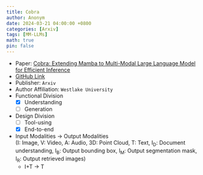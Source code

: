 ```yaml
---
title: Cobra
author: Anonym
date: 2024-03-21 04:00:00 +0800
categories: [Arxiv]
tags: [MM-LLMs]
math: true
pin: false
---
```


- Paper: [Cobra: Extending Mamba to Multi-Modal Large Language Model for Efficient Inference](https://arxiv.org/abs/2403.14520)
- [GitHub Link](https://sites.google.com/view/cobravlm)
- Publisher: `Arxiv`
- Author Affiliation: `Westlake University`
- Functional Division
  + [x] Understanding
  + [ ] Generation
- Design Division
  + [ ] Tool-using
  + [x] End-to-end
- Input Modalities $\rightarrow$ Output Modalities <br />(I: Image, V: Video, A: Audio, 3D: Point Cloud, T: Text, I<sub>D</sub>: Document understanding, I<sub>B</sub>: Output bounding box, I<sub>M</sub>: Output segmentation mask, I<sub>R</sub>: Output retrieved images)
  + I+T $\rightarrow$ T
